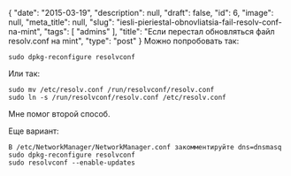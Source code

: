 {
    "date": "2015-03-19",
    "description": null,
    "draft": false,
    "id": 6,
    "image": null,
    "meta_title": null,
    "slug": "iesli-pieriestal-obnovliatsia-fail-resolv-conf-na-mint",
    "tags": [
        "admins"
    ],
    "title": "Если перестал обновляться файл resolv.conf на mint",
    "type": "post"
}
Можно попробовать так:

```
sudo dpkg-reconfigure resolvconf
```

Или так:

```
sudo mv /etc/resolv.conf /run/resolvconf/resolv.conf
sudo ln -s /run/resolvconf/resolv.conf /etc/resolv.conf
```

Мне помог второй способ.

Еще вариант:

```
В /etc/NetworkManager/NetworkManager.conf закомментируйте dns=dnsmasq
sudo dpkg-reconfigure resolvconf 
sudo resolvconf --enable-updates 
```
